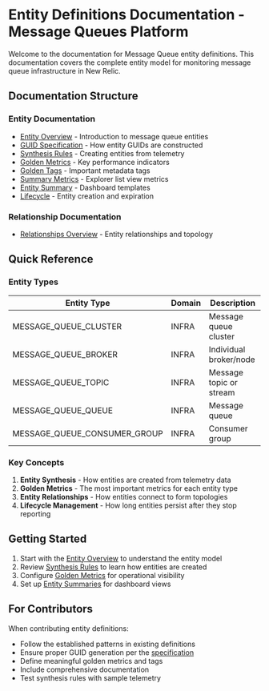 # Entity Definitions Documentation - Message Queues Platform

Welcome to the documentation for Message Queue entity definitions. This documentation covers the complete entity model for monitoring message queue infrastructure in New Relic.

## Documentation Structure

### Entity Documentation
- [Entity Overview](entities/README.md) - Introduction to message queue entities
- [GUID Specification](entities/guid_spec.md) - How entity GUIDs are constructed
- [Synthesis Rules](entities/synthesis.md) - Creating entities from telemetry
- [Golden Metrics](entities/golden_metrics.md) - Key performance indicators
- [Golden Tags](entities/golden_tags.md) - Important metadata tags
- [Summary Metrics](entities/summary_metrics.md) - Explorer list view metrics
- [Entity Summary](entities/entity_summary.md) - Dashboard templates
- [Lifecycle](entities/lifecycle.md) - Entity creation and expiration

### Relationship Documentation
- [Relationships Overview](relationships/README.md) - Entity relationships and topology

## Quick Reference

### Entity Types

| Entity Type | Domain | Description |
|-------------|--------|-------------|
| MESSAGE_QUEUE_CLUSTER | INFRA | Message queue cluster |
| MESSAGE_QUEUE_BROKER | INFRA | Individual broker/node |
| MESSAGE_QUEUE_TOPIC | INFRA | Message topic or stream |
| MESSAGE_QUEUE_QUEUE | INFRA | Message queue |
| MESSAGE_QUEUE_CONSUMER_GROUP | INFRA | Consumer group |

### Key Concepts

1. **Entity Synthesis** - How entities are created from telemetry data
2. **Golden Metrics** - The most important metrics for each entity type
3. **Entity Relationships** - How entities connect to form topologies
4. **Lifecycle Management** - How long entities persist after they stop reporting

## Getting Started

1. Start with the [Entity Overview](entities/README.md) to understand the entity model
2. Review [Synthesis Rules](entities/synthesis.md) to learn how entities are created
3. Configure [Golden Metrics](entities/golden_metrics.md) for operational visibility
4. Set up [Entity Summaries](entities/entity_summary.md) for dashboard views

## For Contributors

When contributing entity definitions:
- Follow the established patterns in existing definitions
- Ensure proper GUID generation per the [specification](entities/guid_spec.md)
- Define meaningful golden metrics and tags
- Include comprehensive documentation
- Test synthesis rules with sample telemetry